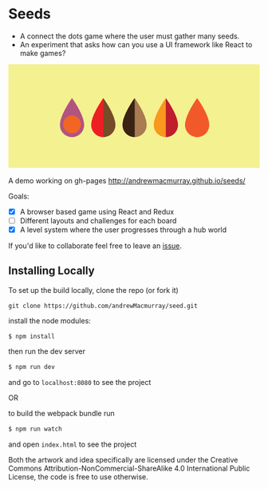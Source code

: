 # Seeds

+ A connect the dots game where the user must gather many seeds.
+ An experiment that asks how can you use a UI framework like React to make games?

![seed](public/img/seed-collection.png)

A demo working on gh-pages http://andrewmacmurray.github.io/seeds/

Goals:

+ [x] A browser based game using React and Redux
+ [ ] Different layouts and challenges for each board
+ [x] A level system where the user progresses through a hub world

If you'd like to collaborate feel free to leave an [issue](https://github.com/andrewMacmurray/seeds/issues).

## Installing Locally

To set up the build locally, clone the repo (or fork it)

```
git clone https://github.com/andrewMacmurray/seed.git
```

install the node modules:

```sh
$ npm install
```

then run the dev server

```sh
$ npm run dev
```

and go to `localhost:8080` to see the project

OR

to build the webpack bundle run

```sh
$ npm run watch
```

and open `index.html` to see the project

Both the artwork and idea specifically are licensed under the Creative Commons Attribution-NonCommercial-ShareAlike 4.0 International Public License, the code is free to use otherwise.
